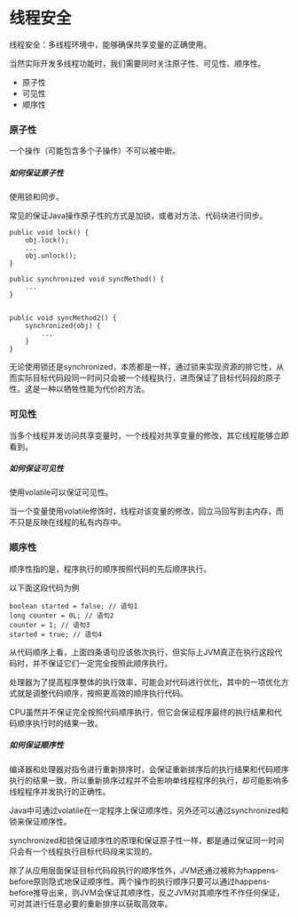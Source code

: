 # 线程安全

线程安全：多线程环境中，能够确保共享变量的正确使用。

当然实际开发多线程功能时，我们需要同时关注原子性、可见性、顺序性。

* 原子性
* 可见性
* 顺序性

### 原子性
一个操作（可能包含多个子操作）不可以被中断。

##### 如何保证原子性

使用锁和同步。

常见的保证Java操作原子性的方式是加锁，或者对方法、代码块进行同步。

```
public void lock() {
	obj.lock();
	...
    obj.unlock();
}
```

```
public synchronized void syncMethod() {
	...
}


public void syncMethod2() {
	synchronized(obj) {
		...
	}
}
```

无论使用锁还是synchronized，本质都是一样，通过锁来实现资源的排它性，从而实际目标代码段同一时间只会被一个线程执行，进而保证了目标代码段的原子性。这是一种以牺牲性能为代价的方法。


### 可见性

当多个线程并发访问共享变量时，一个线程对共享变量的修改，其它线程能够立即看到。

##### 如何保证可见性

使用volatile可以保证可见性。

当一个变量使用volatile修饰时，线程对该变量的修改，回立马回写到主内存，而不只是反映在线程的私有内存中。

### 顺序性

顺序性指的是，程序执行的顺序按照代码的先后顺序执行。

以下面这段代码为例

```
boolean started = false; // 语句1
long counter = 0L; // 语句2
counter = 1; // 语句3
started = true; // 语句4
```

从代码顺序上看，上面四条语句应该依次执行，但实际上JVM真正在执行这段代码时，并不保证它们一定完全按照此顺序执行。

处理器为了提高程序整体的执行效率，可能会对代码进行优化，其中的一项优化方式就是调整代码顺序，按照更高效的顺序执行代码。

CPU虽然并不保证完全按照代码顺序执行，但它会保证程序最终的执行结果和代码顺序执行时的结果一致。


##### 如何保证顺序性

编译器和处理器对指令进行重新排序时，会保证重新排序后的执行结果和代码顺序执行的结果一致，所以重新排序过程并不会影响单线程程序的执行，却可能影响多线程程序并发执行的正确性。

Java中可通过volatile在一定程序上保证顺序性，另外还可以通过synchronized和锁来保证顺序性。

synchronized和锁保证顺序性的原理和保证原子性一样，都是通过保证同一时间只会有一个线程执行目标代码段来实现的。

除了从应用层面保证目标代码段执行的顺序性外，JVM还通过被称为happens-before原则隐式地保证顺序性。两个操作的执行顺序只要可以通过happens-before推导出来，则JVM会保证其顺序性，反之JVM对其顺序性不作任何保证，可对其进行任意必要的重新排序以获取高效率。